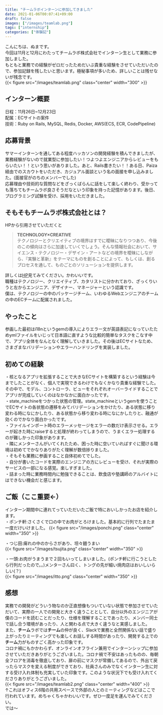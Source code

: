 ```yaml
---
title: "チームラボインターンに参加してきました"
date: 2021-01-06T00:07:41+09:00
draft: false
images: ["/images/teamlab.png"]
tags: ["internship"]
categories: ["体験記"]
---
```


こんにちは、ぬまです。  
今回は11月と12月にわたってチームラボ株式会社でインターン生として業務に参加しました。  
もともと業務での経験がゼロだったためだいぶ貴重な経験をさせていただいたので、参加記録を残したいと思います。極秘事項が多いため、詳しいことは残せないが残念です。  
{{< figure src="/images/teamlab.png" class="center" width="300" >}}  
## インターン概要
日程：11月26日~12月23日  
配属：ECサイトの案件  
技術：Ruby on Rails, MySQL, Redis, Docker, AWS(ECS, ECR, CodePipeline)  
## 応募背景
サマーインターンを通してある程度ハッカソンの開発経験を積んできましたが、業務経験がないので就業型に参加したい！つよつよエンジニアからレビューをもらいたい！！という思いがありました。あと、Rails書きたい！！ある日、Paiza経由でのスカウトをいただき、カジュアル面談という名の面接を申し込みました。(面接官がのちのメンバーでした)  
応募理由や技術的な質問などをざっくばらんに話をして楽しく終わり、受かっても落ちてもチームラボ良さそうだなという印象を持った記憶があります。後日、プログラミング試験を受け、採用をいただきました。  
## そもそもチームラボ株式会社とは？
HPから引用させていただくと  
>**TECHNOLOGY×CREATIVE**  
>テクノロジーとクリエイティブの境界はすでに曖昧になりつつあり、今後のこの傾向はさらに加速していくでしょう。そんな情報社会において、サイエンス・テクノロジー・デザイン・アートなどの境界を曖昧にしながら、『実験と革新』をテーマにものを創ることによって、もしくは、創るプロセスを通して、ものごとのソリューションを提供します。  

詳しくは[HP](https://www.team-lab.com/)見てみてください。かわいいです。  
職種はテクノロジー、クリエイティブ、カタリストに分かれており、ざっくりいうと左からエンジニア、デザイナー、マネージャーという認識です。  
僕は、テクノロジーの中のパッケージチーム、いわゆるWebエンジニアのチームの中のECチームに配属されました。  
## やったこと
参画した最初はi18nというgemの導入によりエラー文が英語表記になっていたためymlファイルをいじって日本語に直すような比較的簡単なタスクをこなす中で、アプリ全体をなんとなく理解していきました。その後はECサイトなため、さまざまなバリデーションやエラーハンドリングを実装しました。
## 初めての経験
・核となるアプリを拡張することで大きなECサイトを構築するという経験は今までしたことがなく、個人で実現できるわけでもなくかなり貴重な経験でした。その中で、モデル、コントローラ、ビューをそれぞれオーバーライドすることでアプリが完成していくのはなかなかに面白かったです。  
・state_machineをつかった状態の管理。state_machineというgemを使うことでECサイトの各状態の遷移をみてバリデーションをかけたり、ある状態に移り変わる時になにかしたり、ある状態から移り変わる時になにかしたりと、融通が効くのでかなり面白かったです。  
・ファイルインポート時のエラーメッセージをエラーの数だけ表示させる。エラーが起きた時にraiseすると処理が終わってしまうので、うまくエラー処理するのが難しかった印象があります。  
・隣にメンターさんがいてくれたため、困った時に空いていればすぐに聞ける環境は初めてでかなりありがたく理解が数倍捗りました。  
・そもそも業務に参画すること自体初めてでした。  
・自分が書いたコードを実際のエンジニアの方にレビューを受け、それが実際のサービスの一部になる感覚。楽しすぎました。  
・詰まった時に業務時間内に勉強できることは、飲食店や塾講師のアルバイトにはできない機会だと感じます。  
## ご飯（ここ重要←）
インターン期間中に連れてっていただいたご飯で特においしかったお店を紹介します。  
・ポンチ軒:さくさくで口の中でお肉がとろけました。基本的に行列でたまたま一度だけいけました。
{{< figure src="/images/ponchi.png" class="center" width="350" >}}  

・つじ田:痺れの中のからさがあり、坦々麺うまい  
{{< figure src="/images/tsujita.png" class="center" width="350" >}}  

・一頭:お肉がうまうまで２回もいってしまいました。(ポンチ軒に行こうとしたら行列だったので。。)メンターさん曰く、トングの先が細い焼肉店はおいしいらしい(？)  
{{< figure src="/images/itto.png" class="center" width="350" >}}  


## 感想
実務での開発がどういう物なのか正直想像もついていない状態で参加させていただいて、実際の一人での開発と大きく違うこととして、自分以外のエンジニアが僕のコードを読むことだったり、仕様を理解することであったり、メンバー同士で話し合う環境があったり、人と関わる点で大きく違うなと実感しました。  
また、**チーム**ラボでは**チーム**の仲が良く、Slackで業務と全然関係ない話で盛り上がったりミーティングでも楽しくお話しする時間があったり、開発する上での**チーム**力がものすごく高かった印象です。  
コロナ禍にもかかわらず、オンラインオフライン兼用でインターンシップに参加させていただきありがとうございました。コロナ禍で不安はあったものの、毎朝全フロアを消毒を徹底しており、扉の前にマスクが常備してあるので、外出て戻ったらマスクを変える制度ができており、社員さんのみでなくインターン生に対する受け入れ体制も充実していた印象です。このような状況下でも受け入れてくださりありがとうございました。  
{{< figure src="/images/teamlab2.png" class="center" width="400" >}}  
↑これはオフィス6階の共用スペースで外部の人とのミーティングなどはここで行われています。めちゃくちゃかわいいです。ぜひ一度足を運んでみてください。  
では〜  
